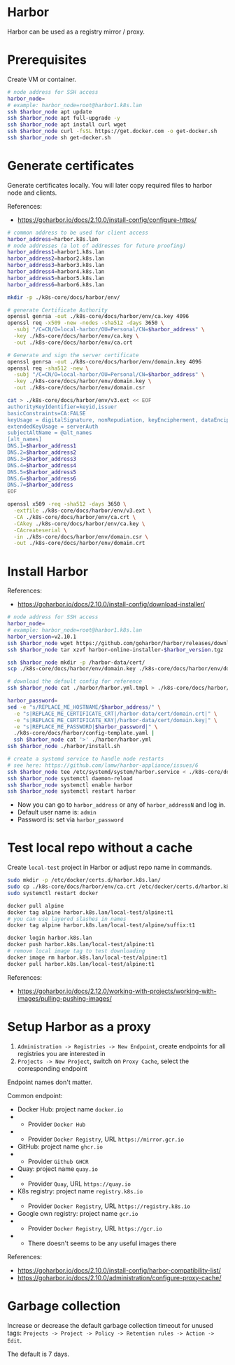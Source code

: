 
# Harbor

Harbor can be used as a registry mirror / proxy.

# Prerequisites

Create VM or container.

```bash
# node address for SSH access
harbor_node=
# example: harbor_node=root@harbor1.k8s.lan
ssh $harbor_node apt update
ssh $harbor_node apt full-upgrade -y
ssh $harbor_node apt install curl wget
ssh $harbor_node curl -fsSL https://get.docker.com -o get-docker.sh
ssh $harbor_node sh get-docker.sh
```

# Generate certificates

Generate certificates locally.
You will later copy required files to harbor node and clients.

References:
- https://goharbor.io/docs/2.10.0/install-config/configure-https/

```bash
# common address to be used for client access
harbor_address=harbor.k8s.lan
# node addresses (a lot of addresses for future proofing)
harbor_address1=harbor1.k8s.lan
harbor_address2=harbor2.k8s.lan
harbor_address3=harbor3.k8s.lan
harbor_address4=harbor4.k8s.lan
harbor_address5=harbor5.k8s.lan
harbor_address6=harbor6.k8s.lan

mkdir -p ./k8s-core/docs/harbor/env/

# generate Certificate Authority
openssl genrsa -out ./k8s-core/docs/harbor/env/ca.key 4096
openssl req -x509 -new -nodes -sha512 -days 3650 \
  -subj "/C=CN/O=local-harbor/OU=Personal/CN=$harbor_address" \
  -key ./k8s-core/docs/harbor/env/ca.key \
  -out ./k8s-core/docs/harbor/env/ca.crt

# Generate and sign the server certificate
openssl genrsa -out ./k8s-core/docs/harbor/env/domain.key 4096
openssl req -sha512 -new \
  -subj "/C=CN/O=local-harbor/OU=Personal/CN=$harbor_address" \
  -key ./k8s-core/docs/harbor/env/domain.key \
  -out ./k8s-core/docs/harbor/env/domain.csr

cat > ./k8s-core/docs/harbor/env/v3.ext << EOF
authorityKeyIdentifier=keyid,issuer
basicConstraints=CA:FALSE
keyUsage = digitalSignature, nonRepudiation, keyEncipherment, dataEncipherment
extendedKeyUsage = serverAuth
subjectAltName = @alt_names
[alt_names]
DNS.1=$harbor_address1
DNS.2=$harbor_address2
DNS.3=$harbor_address3
DNS.4=$harbor_address4
DNS.5=$harbor_address5
DNS.6=$harbor_address6
DNS.7=$harbor_address
EOF

openssl x509 -req -sha512 -days 3650 \
  -extfile ./k8s-core/docs/harbor/env/v3.ext \
  -CA ./k8s-core/docs/harbor/env/ca.crt \
  -CAkey ./k8s-core/docs/harbor/env/ca.key \
  -CAcreateserial \
  -in ./k8s-core/docs/harbor/env/domain.csr \
  -out ./k8s-core/docs/harbor/env/domain.crt
```

# Install Harbor

References:
- https://goharbor.io/docs/2.10.0/install-config/download-installer/

```bash
# node address for SSH access
harbor_node=
# example: harbor_node=root@harbor1.k8s.lan
harbor_version=v2.10.1
ssh $harbor_node wget https://github.com/goharbor/harbor/releases/download/$harbor_version/harbor-online-installer-$harbor_version.tgz
ssh $harbor_node tar xzvf harbor-online-installer-$harbor_version.tgz

ssh $harbor_node mkdir -p /harbor-data/cert/
scp ./k8s-core/docs/harbor/env/domain.key ./k8s-core/docs/harbor/env/domain.crt $harbor_node:/harbor-data/cert/

# download the default config for reference
ssh $harbor_node cat ./harbor/harbor.yml.tmpl > ./k8s-core/docs/harbor/env/harbor.yml.tmpl

harbor_password=
sed -e "s/REPLACE_ME_HOSTNAME/$harbor_address/" \
  -e "s|REPLACE_ME_CERTIFICATE_CRT|/harbor-data/cert/domain.crt|" \
  -e "s|REPLACE_ME_CERTIFICATE_KAY|/harbor-data/cert/domain.key|" \
  -e "s|REPLACE_ME_PASSWORD|$harbor_password|" \
  ./k8s-core/docs/harbor/config-template.yaml |
  ssh $harbor_node cat '>' ./harbor/harbor.yml
ssh $harbor_node ./harbor/install.sh

# create a systemd service to handle node restarts
# see here: https://github.com/lamw/harbor-appliance/issues/6
ssh $harbor_node tee /etc/systemd/system/harbor.service < ./k8s-core/docs/harbor/harbor.service
ssh $harbor_node systemctl daemon-reload
ssh $harbor_node systemctl enable harbor
ssh $harbor_node systemctl restart harbor
```

- Now you can go to `harbor_address` or any of `harbor_addressN` and log in.
- Default user name is: `admin`
- Password is: set via `harbor_password`

# Test local repo without a cache

Create `local-test` project in Harbor or adjust repo name in commands.

```bash
sudo mkdir -p /etc/docker/certs.d/harbor.k8s.lan/
sudo cp ./k8s-core/docs/harbor/env/ca.crt /etc/docker/certs.d/harbor.k8s.lan/
sudo systemctl restart docker

docker pull alpine
docker tag alpine harbor.k8s.lan/local-test/alpine:t1
# you can use layered slashes in names
docker tag alpine harbor.k8s.lan/local-test/alpine/suffix:t1

docker login harbor.k8s.lan
docker push harbor.k8s.lan/local-test/alpine:t1
# remove local image tag to test downloading
docker image rm harbor.k8s.lan/local-test/alpine:t1 
docker pull harbor.k8s.lan/local-test/alpine:t1
```

References:
- https://goharbor.io/docs/2.12.0/working-with-projects/working-with-images/pulling-pushing-images/

# Setup Harbor as a proxy

1. `Administration -> Registries -> New Endpoint`, create endpoints for all registries you are interested in
2. `Projects -> New Project`, switch on `Proxy Cache`, select the corresponding endpoint

Endpoint names don't matter.

Common endpoint:
- Docker Hub: project name `docker.io`
- - Provider `Docker Hub`
- - Provider `Docker Registry`, URL `https://mirror.gcr.io`
- GitHub: project name `ghcr.io`
- - Provider `Github GHCR`
- Quay: project name `quay.io`
- - Provider `Quay`, URL `https://quay.io`
- K8s registry: project name `registry.k8s.io`
- - Provider `Docker Registry`, URL `https://registry.k8s.io`
- Google own registry: project name `gcr.io`
- - Provider `Docker Registry`, URL `https://gcr.io`
- - There doesn't seems to be any useful images there

References:
- https://goharbor.io/docs/2.10.0/install-config/harbor-compatibility-list/
- https://goharbor.io/docs/2.10.0/administration/configure-proxy-cache/

# Garbage collection

Increase or decrease the default garbage collection timeout for unused tags:
`Projects -> Project -> Policy -> Retention rules -> Action -> Edit`.

The default is 7 days.
